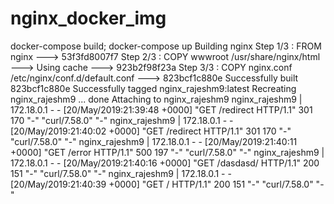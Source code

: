 # nginx_docker_img
docker-compose build; docker-compose up
Building nginx
Step 1/3 : FROM nginx
 ---> 53f3fd8007f7
Step 2/3 : COPY wwwroot /usr/share/nginx/html
 ---> Using cache
 ---> 923b2f98f23a
Step 3/3 : COPY nginx.conf /etc/nginx/conf.d/default.conf
 ---> 823bcf1c880e
Successfully built 823bcf1c880e
Successfully tagged nginx_rajeshm9:latest
Recreating nginx_rajeshm9 ... done
Attaching to nginx_rajeshm9
nginx_rajeshm9 | 172.18.0.1 - - [20/May/2019:21:39:48 +0000] "GET /redirect HTTP/1.1" 301 170 "-" "curl/7.58.0" "-"
nginx_rajeshm9 | 172.18.0.1 - - [20/May/2019:21:40:02 +0000] "GET /redirect HTTP/1.1" 301 170 "-" "curl/7.58.0" "-"
nginx_rajeshm9 | 172.18.0.1 - - [20/May/2019:21:40:11 +0000] "GET /error HTTP/1.1" 500 197 "-" "curl/7.58.0" "-"
nginx_rajeshm9 | 172.18.0.1 - - [20/May/2019:21:40:16 +0000] "GET /dasdasd/ HTTP/1.1" 200 151 "-" "curl/7.58.0" "-"
nginx_rajeshm9 | 172.18.0.1 - - [20/May/2019:21:40:39 +0000] "GET / HTTP/1.1" 200 151 "-" "curl/7.58.0" "-"
